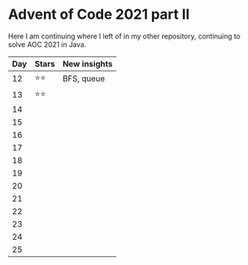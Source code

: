 # Advent of Code 2021 part II

Here I am continuing where I left of in my other repository, continuing to solve AOC 2021 in Java. 

|  Day  | Stars  | New insights |
|---|--------|--------------|
|12|:star::star:| BFS, queue   |
|13|:star::star:|        |
|14||        |
|15||        |
|16|        |              |
|17|        |              |
|18|        |              |
|19|        |              |
|20|        |              |
|21|        |              |
|22|        |              |
|23|        |              |
|24|        |              |
|25|        |              |

